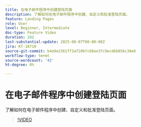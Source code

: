 ```yaml
---
title: 在电子邮件程序中创建登陆页面
description: 了解如何在电子邮件程序中创建、自定义和批准登陆页面。
feature: Landing Pages
role: User
level: Beginner, Intermediate
doc-type: Feature Video
duration: 242
last-substantial-update: 2025-08-07T00:00:00Z
jira: KT-18710
source-git-commit: b4a9e2361ff3af20bfc68ae37c9ecdbb056c38e6
workflow-type: tm+mt
source-wordcount: '42'
ht-degree: 0%

---
```



# 在电子邮件程序中创建登陆页面

了解如何在电子邮件程序中创建、自定义和批准登陆页面。

>[!VIDEO](https://video.tv.adobe.com/v/3470655/?learn=on&enablevpops&captions=chi_hans)
